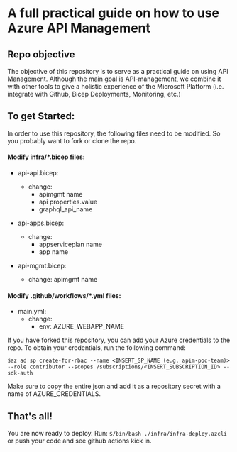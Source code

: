 # A full practical guide on how to use Azure API Management

## Repo objective
The objective of this repository is to serve as a practical guide on using API Management.
Although the main goal is API-management, we combine it with other tools to give a holistic experience of the Microsoft Platform (i.e. integrate with Github, Bicep Deployments, Monitoring, etc.)

## To get Started:
In order to use this repository, the following files need to be modified. So you probably want to fork or clone the repo.

#### Modify infra/*.bicep files:
* api-api.bicep: 
    * change:
        - apimgmt name
        - api properties.value
        - graphql_api_name

* api-apps.bicep:
    * change: 
        - appserviceplan name
        - app name

* api-mgmt.bicep:
   * change:
        apimgmt name 


#### Modify .github/workflows/*.yml files:
* main.yml:
   * change:
       - env: AZURE_WEBAPP_NAME

If you have forked this repository, you can add your Azure credentials to the repo.
To obtain your credentials, run the following command:

```$az ad sp create-for-rbac --name <INSERT_SP_NAME (e.g. apim-poc-team)> --role contributor --scopes /subscriptions/<INSERT_SUBSCRIPTION_ID> --sdk-auth```

Make sure to copy the entire json and add it as a repository secret with a name of AZURE_CREDENTIALS.

## That's all!
You are now ready to deploy. Run: ```$/bin/bash ./infra/infra-deploy.azcli``` or push your code and see github actions kick in.
